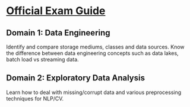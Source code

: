 
# **[Official Exam Guide](https://training.resources.awscloud.com/get-certified-machine-learning-specialty/aws-certified-machine-learning-specialty-exam-guide )**

## Domain 1: Data Engineering

Identify and compare storage mediums, classes and data sources. Know the difference between data engineering concepts such as data lakes, batch load vs streaming data. 

## Domain 2: Exploratory Data Analysis

Learn how to deal with missing/corrupt data and various preprocessing techniques for NLP/CV. 


